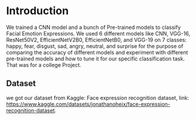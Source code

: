 # Introduction 

We trained a CNN model and a bunch of Pre-trained models to classify Facial Emotion Expressions.
We used  6 different models like CNN, VGG-16, ResNet50V2, EfficientNetV2B0, EfficientNetB0, and VGG-19 on 7 classes: happy, fear, disgust, sad, angry, neutral, and surprise for the purpose of comparing the accuracy of different models and experiment with different pre-trained models and how to tune it for our specific classification task.
That was for a college Project.



## Dataset

 we got our dataset from Kaggle: Face expression recognition dataset, link: https://www.kaggle.com/datasets/jonathanoheix/face-expression-recognition-dataset.
